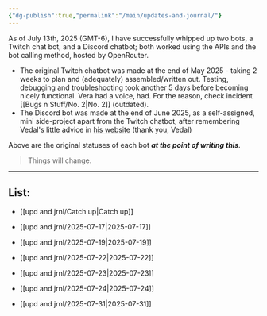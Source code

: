 ```yaml
---
{"dg-publish":true,"permalink":"/main/updates-and-journal/"}
---
```


As of July 13th, 2025 (GMT-6), I have successfully whipped up two bots, a Twitch chat bot, and a Discord chatbot; both worked using the APIs and the bot calling method, hosted by OpenRouter.

- The original Twitch chatbot was made at the end of May 2025 - taking 2 weeks to plan and (adequately) assembled/written out. Testing, debugging and troubleshooting took another 5 days before becoming nicely functional. Vera had a voice, had. For the reason, check incident [[Bugs n Stuff/No. 2\|No. 2]] (outdated).
- The Discord bot was made at the end of June 2025, as a self-assigned, mini side-project apart from the Twitch chatbot, after remembering Vedal's little advice in [his website](https://vedal.ai/advice/) (thank you, Vedal)

Above are the original statuses of each bot ***at the point of writing this***.

>	Things will change.

---
## List:
- [[upd and jrnl/Catch up\|Catch up]]
	
- [[upd and jrnl/2025-07-17\|2025-07-17]]
	
- [[upd and jrnl/2025-07-19\|2025-07-19]]
	
- [[upd and jrnl/2025-07-22\|2025-07-22]]
	
- [[upd and jrnl/2025-07-23\|2025-07-23]]
	
- [[upd and jrnl/2025-07-24\|2025-07-24]]
	
- [[upd and jrnl/2025-07-31\|2025-07-31]]